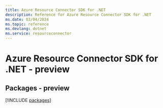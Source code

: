 ```yaml
---
title: Azure Resource Connector SDK for .NET
description: Reference for Azure Resource Connector SDK for .NET
ms.date: 03/04/2024
ms.topic: reference
ms.devlang: dotnet
ms.service: resourceconnector
---
```

# Azure Resource Connector SDK for .NET - preview
## Packages - preview
[!INCLUDE [packages](resource-connector-index.md)]